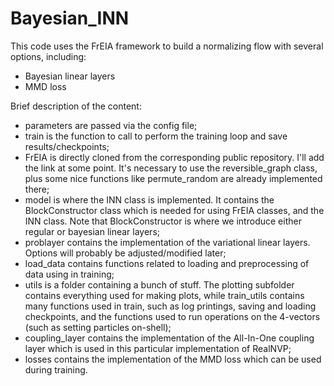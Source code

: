 # Bayesian\_INN
This code uses the FrEIA framework to build a normalizing flow with several options, including:
* Bayesian linear layers
* MMD loss

Brief description of the content:
* parameters are passed via the config file;
* train is the function to call to perform the training loop and save results/checkpoints;
* FrEIA is directly cloned from the corresponding public repository. I'll add the link at some point. It's necessary to use the reversible\_graph class, plus some nice functions like permute\_random are already implemented there;
* model is where the INN class is implemented. It contains the BlockConstructor class which is needed for using FrEIA classes, and the INN class. Note that BlockConstructor is where we introduce either regular or bayesian linear layers;
* problayer contains the implementation of the variational linear layers. Options will probably be adjusted/modified later;
* load\_data contains functions related to loading and preprocessing of data using in training;
* utils is a folder containing a bunch of stuff. The plotting subfolder contains everything used for making plots, while train\_utils contains many functions used in train, such as log printings, saving and loading checkpoints, and the functions used to run operations on the 4-vectors (such as setting particles on-shell);
* coupling\_layer contains the implementation of the All-In-One coupling layer which is used in this particular implementation of RealNVP;
* losses contains the implementation of the MMD loss which can be used during training.
